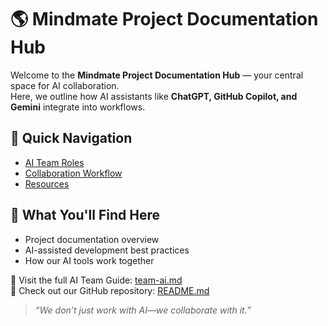 # 🌎 Mindmate Project Documentation Hub  

Welcome to the **Mindmate Project Documentation Hub** — your central space for AI collaboration.  
Here, we outline how AI assistants like **ChatGPT, GitHub Copilot, and Gemini** integrate into workflows.  

## 📌 Quick Navigation  
- [AI Team Roles](team-ai.md)  
- [Collaboration Workflow](team-ai.md#collaboration-workflow)  
- [Resources](team-ai.md#resources)  

## 🚀 What You'll Find Here  
- Project documentation overview  
- AI-assisted development best practices  
- How our AI tools work together  

📖 Visit the full AI Team Guide: [team-ai.md](team-ai.md)  
📌 Check out our GitHub repository: [README.md](../README.md)  

> *“We don’t just work with AI—we collaborate with it.”*  

